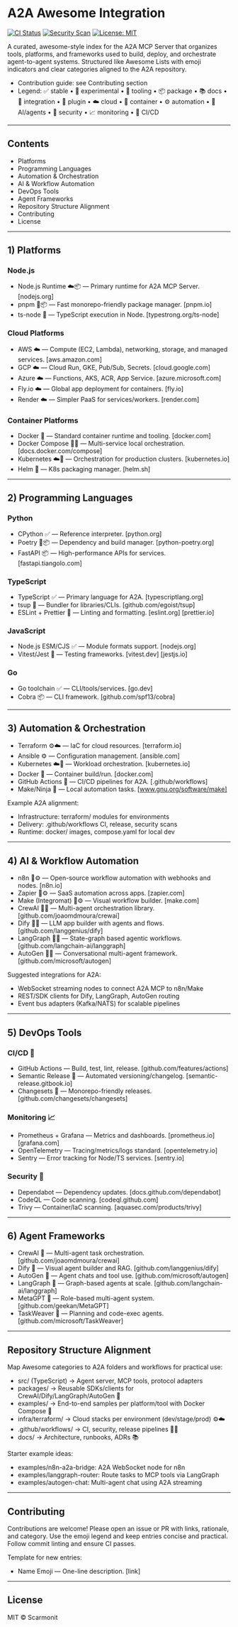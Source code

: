 # A2A Awesome Integration

[![CI Status](https://github.com/Scarmonit/A2A/actions/workflows/ci.yml/badge.svg)](https://github.com/Scarmonit/A2A/actions/workflows/ci.yml)
[![Security Scan](https://github.com/Scarmonit/A2A/actions/workflows/security.yml/badge.svg)](https://github.com/Scarmonit/A2A/actions/workflows/security.yml)
[![License: MIT](https://img.shields.io/badge/License-MIT-yellow.svg)](https://opensource.org/licenses/MIT)

A curated, awesome-style index for the A2A MCP Server that organizes tools, platforms, and frameworks used to build, deploy, and orchestrate agent-to-agent systems. Structured like Awesome Lists with emoji indicators and clear categories aligned to the A2A repository.

- Contribution guide: see Contributing section
- Legend: ✅ stable • 🧪 experimental • 🧰 tooling • 📦 package • 📚 docs • 🔌 integration • 🧩 plugin • ☁️ cloud • 🐳 container • ⚙️ automation • 🤖 AI/agents • 🔐 security • 📈 monitoring • 🚀 CI/CD

---

## Contents
- Platforms
- Programming Languages
- Automation & Orchestration
- AI & Workflow Automation
- DevOps Tools
- Agent Frameworks
- Repository Structure Alignment
- Contributing
- License

---

## 1) Platforms

### Node.js
- Node.js Runtime ☁️📦 — Primary runtime for A2A MCP Server. [nodejs.org]
- pnpm 🧰📦 — Fast monorepo-friendly package manager. [pnpm.io]
- ts-node 🧰 — TypeScript execution in Node. [typestrong.org/ts-node]

### Cloud Platforms
- AWS ☁️ — Compute (EC2, Lambda), networking, storage, and managed services. [aws.amazon.com]
- GCP ☁️ — Cloud Run, GKE, Pub/Sub, Secrets. [cloud.google.com]
- Azure ☁️ — Functions, AKS, ACR, App Service. [azure.microsoft.com]
- Fly.io ☁️ — Global app deployment for containers. [fly.io]
- Render ☁️ — Simpler PaaS for services/workers. [render.com]

### Container Platforms
- Docker 🐳 — Standard container runtime and tooling. [docker.com]
- Docker Compose 🐳🧰 — Multi-service local orchestration. [docs.docker.com/compose]
- Kubernetes ☁️🐳 — Orchestration for production clusters. [kubernetes.io]
- Helm 🧰 — K8s packaging manager. [helm.sh]

---

## 2) Programming Languages

### Python
- CPython ✅ — Reference interpreter. [python.org]
- Poetry 🧰📦 — Dependency and build manager. [python-poetry.org]
- FastAPI 📦 — High-performance APIs for services. [fastapi.tiangolo.com]

### TypeScript
- TypeScript ✅ — Primary language for A2A. [typescriptlang.org]
- tsup 🧰 — Bundler for libraries/CLIs. [github.com/egoist/tsup]
- ESLint + Prettier 🧰 — Linting and formatting. [eslint.org] [prettier.io]

### JavaScript
- Node.js ESM/CJS ✅ — Module formats support. [nodejs.org]
- Vitest/Jest 🧰 — Testing frameworks. [vitest.dev] [jestjs.io]

### Go
- Go toolchain ✅ — CLI/tools/services. [go.dev]
- Cobra 📦 — CLI framework. [github.com/spf13/cobra]

---

## 3) Automation & Orchestration
- Terraform ⚙️☁️ — IaC for cloud resources. [terraform.io]
- Ansible ⚙️ — Configuration management. [ansible.com]
- Kubernetes ☁️🐳 — Workload orchestration. [kubernetes.io]
- Docker 🐳 — Container build/run. [docker.com]
- GitHub Actions 🚀 — CI/CD pipelines for A2A. [.github/workflows]
- Make/Ninja 🧰 — Local automation tasks. [www.gnu.org/software/make]

Example A2A alignment:
- Infrastructure: terraform/ modules for environments
- Delivery: .github/workflows CI, release, security scans
- Runtime: docker/ images, compose.yaml for local dev

---

## 4) AI & Workflow Automation
- n8n 🤖⚙️ — Open-source workflow automation with webhooks and nodes. [n8n.io]
- Zapier 🤖⚙️ — SaaS automation across apps. [zapier.com]
- Make (Integromat) 🤖⚙️ — Visual workflow builder. [make.com]
- CrewAI 🤖🔌 — Multi-agent orchestration library. [github.com/joaomdmoura/crewai]
- Dify 🤖🔌 — LLM app builder with agents and flows. [github.com/langgenius/dify]
- LangGraph 🤖🔌 — State-graph based agentic workflows. [github.com/langchain-ai/langgraph]
- AutoGen 🤖🔌 — Conversational multi-agent framework. [github.com/microsoft/autogen]

Suggested integrations for A2A:
- WebSocket streaming nodes to connect A2A MCP to n8n/Make
- REST/SDK clients for Dify, LangGraph, AutoGen routing
- Event bus adapters (Kafka/NATS) for scalable pipelines

---

## 5) DevOps Tools

### CI/CD 🚀
- GitHub Actions — Build, test, lint, release. [github.com/features/actions]
- Semantic Release 🧰 — Automated versioning/changelog. [semantic-release.gitbook.io]
- Changesets 🧰 — Monorepo-friendly releases. [github.com/changesets/changesets]

### Monitoring 📈
- Prometheus + Grafana — Metrics and dashboards. [prometheus.io] [grafana.com]
- OpenTelemetry — Tracing/metrics/logs standard. [opentelemetry.io]
- Sentry — Error tracking for Node/TS services. [sentry.io]

### Security 🔐
- Dependabot — Dependency updates. [docs.github.com/dependabot]
- CodeQL — Code scanning. [codeql.github.com]
- Trivy — Container/IaC scanning. [aquasec.com/products/trivy]

---

## 6) Agent Frameworks
- CrewAI 🤖 — Multi-agent task orchestration. [github.com/joaomdmoura/crewai]
- Dify 🤖 — Visual agent builder and RAG. [github.com/langgenius/dify]
- AutoGen 🤖 — Agent chats and tool use. [github.com/microsoft/autogen]
- LangGraph 🤖 — Graph-based agents at scale. [github.com/langchain-ai/langgraph]
- MetaGPT 🤖 — Role-based multi-agent system. [github.com/geekan/MetaGPT]
- TaskWeaver 🤖 — Planning and code-exec agents. [github.com/microsoft/TaskWeaver]

---

## Repository Structure Alignment
Map Awesome categories to A2A folders and workflows for practical use:

- src/ (TypeScript) → Agent server, MCP tools, protocol adapters
- packages/ → Reusable SDKs/clients for CrewAI/Dify/LangGraph/AutoGen 🔌
- examples/ → End-to-end samples per platform/tool with Docker Compose 🐳
- infra/terraform/ → Cloud stacks per environment (dev/stage/prod) ⚙️☁️
- .github/workflows/ → CI, security, release pipelines 🚀🔐
- docs/ → Architecture, runbooks, ADRs 📚

Starter example ideas:
- examples/n8n-a2a-bridge: A2A WebSocket node for n8n
- examples/langgraph-router: Route tasks to MCP tools via LangGraph
- examples/autogen-chat: Multi-agent chat using A2A streaming

---

## Contributing
Contributions are welcome! Please open an issue or PR with links, rationale, and category. Use the emoji legend and keep entries concise and practical. Follow commit linting and ensure CI passes.

Template for new entries:
- Name Emoji — One-line description. [link]

---

## License
MIT © Scarmonit

